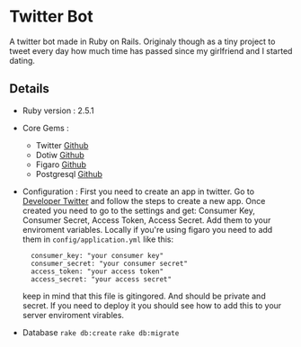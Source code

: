 # Twitter Bot

A twitter bot made in Ruby on Rails. Originaly though as a tiny project to tweet every day how much time has passed since my girlfriend and I started dating.

## Details

* Ruby version : 2.5.1

* Core Gems : 
  * Twitter [Github](https://github.com/sferik/twitter)
  * Dotiw [Github](https://github.com/radar/distance_of_time_in_words)
  * Figaro [Github](https://github.com/laserlemon/figaro)
  * Postgresql [Github](https://github.com/ged/ruby-pg)
  
* Configuration :
  First you need to create an app in twitter. Go to [Developer Twitter](https://developer.twitter.com) and follow the steps to create a new app. 
  Once created you need to go to the settings and get:
    Consumer Key, Consumer Secret, Access Token, Access Secret. 
  Add them to your enviroment variables. 
  Locally if you're using figaro you need to add them in `config/application.yml` like this:
  ```
    consumer_key: "your consumer key"
    consumer_secret: "your consumer secret"
    access_token: "your access token"
    access_secret: "your access secret"
  ```
  keep in mind that this file is gitingored. And should be private and secret. If you need to deploy it you should see how to add this to your server enviroment virables.

* Database
    `rake db:create`
    `rake db:migrate`
